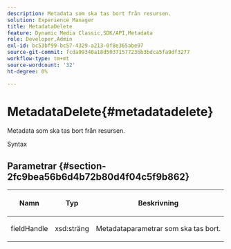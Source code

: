 ```yaml
---
description: Metadata som ska tas bort från resursen.
solution: Experience Manager
title: MetadataDelete
feature: Dynamic Media Classic,SDK/API,Metadata
role: Developer,Admin
exl-id: bc53bf99-bc57-4329-a213-0f8e365abe97
source-git-commit: fcda99340a18d5037157723bb3bdca5fa9df3277
workflow-type: tm+mt
source-wordcount: '32'
ht-degree: 0%

---
```


# MetadataDelete{#metadatadelete}

Metadata som ska tas bort från resursen.

Syntax

## Parametrar {#section-2fc9bea56b6d4b72b80d4f04c5f9b862}

<table id="table_04100BB8ABD84EF68B0A7CE3AD946414"> 
 <thead> 
  <tr> 
   <th colname="col1" class="entry"> <p>Namn </p> </th> 
   <th colname="col2" class="entry"> <p>Typ </p> </th> 
   <th colname="col3" class="entry"> <p>Beskrivning </p> </th> 
  </tr> 
 </thead>
 <tbody> 
  <tr> 
   <td colname="col1"> <p><span class="codeph"><span class="varname"> fieldHandle</span></span> </p> </td> 
   <td colname="col2"> <span class="codeph"> xsd:sträng</span> </td> 
   <td colname="col3"> <p>Metadataparametrar som ska tas bort. </p> </td> 
  </tr> 
 </tbody> 
</table>
